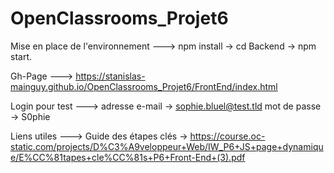 # OpenClassrooms_Projet6
Mise en place de l'environnement --->
npm install -> cd Backend -> npm start.

Gh-Page --->
https://stanislas-mainguy.github.io/OpenClassrooms_Projet6/FrontEnd/index.html

Login pour test --->
adresse e-mail -> sophie.bluel@test.tld
mot de passe -> S0phie

Liens utiles --->
Guide des étapes clés -> https://course.oc-static.com/projects/D%C3%A9veloppeur+Web/IW_P6+JS+page+dynamique/E%CC%81tapes+cle%CC%81s+P6+Front-End+(3).pdf
